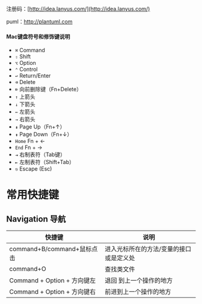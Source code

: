 注册码：[http://idea.lanyus.com/](http://idea.lanyus.com/)

puml：http://plantuml.com

#### Mac键盘符号和修饰键说明

- `⌘` Command
- `⇧` Shift
- `⌥` Option
- `⌃` Control
- `↩︎` Return/Enter
- `⌫` Delete
- `⌦` 向前删除键（Fn+Delete）
- `↑` 上箭头
- `↓` 下箭头
- `←` 左箭头
- `→` 右箭头
- `⇞` Page Up（Fn+↑）
- `⇟` Page Down（Fn+↓）
- `Home` Fn + ←
- `End` Fn + →
- `⇥` 右制表符（Tab键）
- `⇤` 左制表符（Shift+Tab）
- `⎋` Escape (Esc)

# 常用快捷键

## Navigation 导航

| 快捷键                      | 说明                                    |
| --------------------------- | --------------------------------------- |
| command+B/command+鼠标点击  | 进入光标所在的方法/变量的接口或是定义处 |
| command+O                   | 查找类文件                              |
| Command + Option + 方向键左 | 退回 到上一个操作的地方                 |
| Command + Option + 方向键右 | 前进到上一个操作的地方                  |




